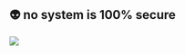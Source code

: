 ## 👽 no system is 100% secure
<div>
  <a href="https://www.linkedin.com/in/pedroaltimari/"><img src="https://img.shields.io/badge/LinkedIn-0077B5?style=for-the-badge&logo=linkedin&logoColor=white"></a>
</div>
